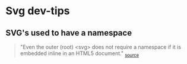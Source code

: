 # Svg dev-tips

## SVG's used to have a namespace

>"Even the outer (root) &lt;svg&gt; does not require a namespace if it is embedded inline in an HTML5 document."
<sub>[source](https://www.sarasoueidan.com/blog/mimic-relative-positioning-in-svg/)</sub>

